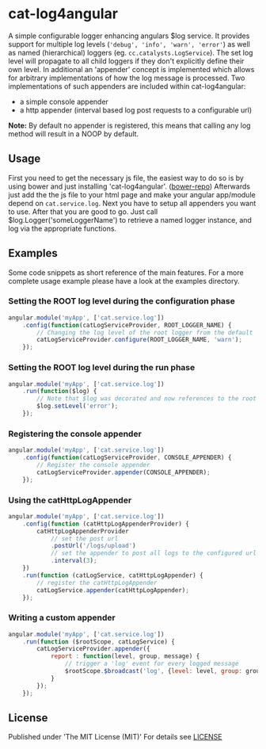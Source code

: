 # cat-log4angular
A simple configurable logger enhancing angulars $log service.
It provides support for multiple log levels (```'debug', 'info', 'warn', 'error'```) as well as named (hierarchical) loggers (eg. ```cc.catalysts.LogService```).
The set log level will propagate to all child loggers if they don't explicitly define their own level.
In additional an 'appender' concept is implemented which allows for arbitrary implementations of how the log message is processed.
Two implementations of such appenders are included within cat-log4angular:

- a simple console appender
- a http appender (interval based log post requests to a configurable url)

__Note:__ By default no appender is registered, this means that calling any log method will result in a NOOP by default.

## Usage
First you need to get the necessary js file, the easiest way to do so is by using bower and just installing 'cat-log4angular'. ([bower-repo](https://github.com/Catalysts/cat-log4angular-bower/tree/v14.12.1))
Afterwards just add the the js file to your html page and make your angular app/module depend on ```cat.service.log```.
Next you have to setup all appenders you want to use.
After that you are good to go. Just call $log.Logger('someLoggerName') to retrieve a named logger instance, and log via the appropriate functions.

## Examples

Some code snippets as short reference of the main features.
For a more complete usage example please have a look at the examples directory.

### Setting the ROOT log level during the configuration phase
```javascript
angular.module('myApp', ['cat.service.log'])
    .config(function(catLogServiceProvider, ROOT_LOGGER_NAME) {
        // Changing the log level of the root logger from the default 'info' to 'warn'
        catLogServiceProvider.configure(ROOT_LOGGER_NAME, 'warn');
    });
```

### Setting the ROOT log level during the run phase
```javascript
angular.module('myApp', ['cat.service.log'])
    .run(function($log) {
        // Note that $log was decorated and now references to the root logger
        $log.setLevel('error');
    });
```

### Registering the console appender
```javascript
angular.module('myApp', ['cat.service.log'])
    .config(function(catLogServiceProvider, CONSOLE_APPENDER) {
        // Register the console appender
        catLogServiceProvider.appender(CONSOLE_APPENDER);
    });
```

### Using the catHttpLogAppender
```javascript
angular.module('myApp', ['cat.service.log'])
    .config(function (catHttpLogAppenderProvider) {
        catHttpLogAppenderProvider
            // set the post url
            .postUrl('/logs/upload')
            // set the appender to post all logs to the configured url every 3 seconds
            .interval(3);
    })
    .run(function (catLogService, catHttpLogAppender) {
        // register the catHttpLogAppender
        catLogService.appender(catHttpLogAppender);
    });
```

### Writing a custom appender
```javascript
angular.module('myApp', ['cat.service.log'])
    .run(function ($rootScope, catLogService) {
        catLogServiceProvider.appender({
            report : function(level, group, message) {
                // trigger a 'log' event for every logged message
                $rootScope.$broadcast('log', {level: level, group: group, message: message, timestamp: new Date()});
            }
        });
    });
```

## License
Published under 'The MIT License (MIT)'
For details see [LICENSE](LICENSE)